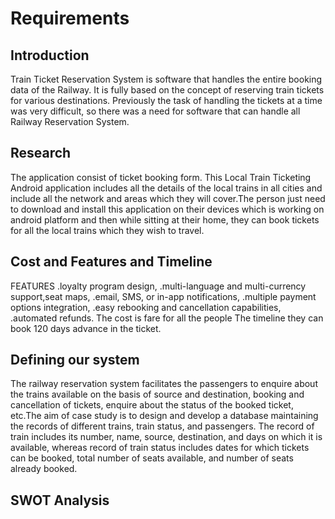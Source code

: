 # Requirements
## Introduction
 Train Ticket Reservation System is software that handles the entire booking data of the Railway. It is fully based on the concept of reserving train tickets for various destinations. Previously the task of handling the tickets at a time was very difficult, so there was a need for software that can handle all Railway Reservation System.
## Research
  The application consist of ticket booking form. This Local Train Ticketing Android application includes all the details of the local trains in all cities and include all the network and areas which they will cover.The person just need to download and install this application on their devices which is working on android platform and then while sitting at their home, they can book tickets for all the local trains which they wish to travel.
## Cost and Features and Timeline
FEATURES
.loyalty program design,
.multi-language and multi-currency support,seat maps,
.email, SMS, or in-app notifications,
.multiple payment options integration,
.easy rebooking and cancellation capabilities,
.automated refunds.
The cost is fare for all the people
The timeline they can book 120 days advance in the ticket.
## Defining our system
The railway reservation system facilitates the passengers to enquire about the trains available on the basis of source and destination, booking and cancellation of tickets, enquire about the status of the booked ticket, etc.The aim of case study is to design and develop a database maintaining the records of different trains, train status, and passengers. The record of train includes its number, name, source, destination, and days on which it is available, whereas record of train status includes dates for which tickets can be booked, total number of seats available, and number of seats already booked.
## SWOT Analysis
